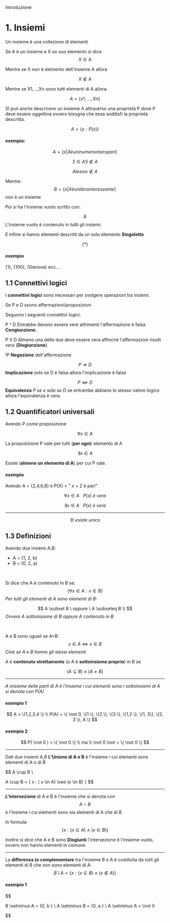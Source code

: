 Introduzione 

# 1. Insiemi 

Un insieme è una collezione di elementi 

Se A è un insieme e X un suo elemento si dice 
$$
X \in A  
$$

Mentre se X non è elemento dell'insieme A allora 

$$
X \notin A
$$

Mentre se X1,...,Xn sono tutti elementi di A allora:

$$
A = \{x1,...,Xn\}
$$


SI può anche descrivere un insieme A attraverso una proprietà P dove P deve essere oggettiva ovvero bisogna che essa soddisfi la proprietà descritta.
   
$$
A = \{x : P(x)\}
$$

#### esempio:

$$
A = \{x | X è un inumero intero pari \}
$$

$$
2 \in A
3 \notin A
$$

$$
Alessio \notin A
$$

Mentre:
$$
B = \{x | X è un libro interessante \}  
$$
non è un insieme

Poi si ha l'insieme vuoto scritto con:

$$
\not 0
$$
L'insieme vuoto è contenuto in tutti gli insiemi.

E infine si hanno elementi descritti da un solo elemento **Singoletto**

$$
\{* \}
$$

#### esempio 
{1}, {100}, {Genova} ecc...



## 1.1 Connettivi logici 

I **connettivi logici** sono necessari per svolgere operazioni tra insiemi.

Se P e D ssono affermazioni/proposizioni

Seguono i seguenti connettivi logici:

P ^ D	Entrabbe devono essere vere altrimenti l'affermazione è falsa **Congiunzione**..

P V D  Almeno una delle due deve essere vera affinchè l'affermazioni risulti vera (**Disgiunzione**).

!P **Negazione** dell'affermazione

 $$ P \Rightarrow D $$
 **Implicazione** solo se D è falsa allora l'implicazione è falsa

$$  P \Leftrightarrow D $$
**Equivalenza**  *P se e solo se D*  se entrambe abbiano lo stesso valore logico allora l'equivalenza è vera. 



## 1.2 Quantificatori universali

Avendo P come proposizione

$$
 \forall x \in A 
$$

La proposizione P vale per tutti (**per ogni**)  elemento di A


$$
\exists x \in A
$$

Esiste (**almeno un elemento di A**) per cui P vale.

#### esempio

Avendo A = {2,4,6,8}
e
P(X) = " x + 2 è pari"

$$
\forall x \in A \ \ \ P(x) \ è  \ vera
$$

$$
\exists x \in A  \ \ \ P(x)  \  è  \   vera
$$

---

$$
\exists!   \ esiste \ unico 
$$



## 1.3 Definizioni
Avendo due insiemi A,B:
 - A = {1, 2, b}
 - B = (0, 2, a)

<br>

Si dice che A è contenuto in B se:
$$
\{\forall x  \in A : x \in B \}
$$
*Per tutti gli elementi di A sono elementi di B:*

$$
A \subset B  \ oppure \ A \subseteq B \\
$$
*Ovvero A sottoinsieme di B  oppure A contenuto in B.*

<br>

A e B sono uguali se A=B:
$$
x \in A \Leftrightarrow  x \in B
$$
*Cioè se A e B hanno gli stessi elementi*


A è **contenuto strettamente** (o A  è **sottoinsieme proprio**) in B se 

$$
(A \subseteq B ) \wedge (A \not = B)
$$

---

*A inisieme delle parti di A  è l'insieme i cui elementi sono i sottoinsiemi di A si denota con P(A)*

####  esempio 1 

$$
A = \{1,2,3,4 \}
\\
P(A) = \{ \not 0, \{1 \}, \{2 \}, \{3 \}, \{1,2 \}, \{1, 3\}, \{2, 3 \}, A \}
$$

#### esempio 2

$$ 
P( \not 0 ) = \{ \not 0 \}
\\
ma \\
\not 0 \not = \{  \not 0 \}
$$

--- 

Dati due insiemi A,B **L'Unione di A e B** è l'insieme i cui elementi sono elementi di A o di B

$$
A \cup B  \\

A \cup B = \{ x : ( x \in A) \vee (x \in B) \}
$$

---

**L'intersezione** di A e B è l'insieme che si denota con 
$$ 
A \cap B 
$$
è l'insieme i cui elementi sono sia elementi di A che di B 

In formula:
$$
\{x : (x \in A) \wedge (x \in B) \}
$$

Inoltre si dice che A e B sono **Disgiunti** l'intersezione è l'insieme vuoto, ovvero non hanno elementi in comune.

--- 

La **differenza (o complementare** tra l'insieme B e A è costituita da tutit gli elementi di B che non sono elementi di A:
$$
B \setminus A = \{ x : (x \in B) \wedge (x \notin A) \}
$$ 

#### esempio 1

$$

B \setminus  A = \{0, b \} \\
A \setminus  B = \{0, a \} \\
A \setminus A = \not 0

$$